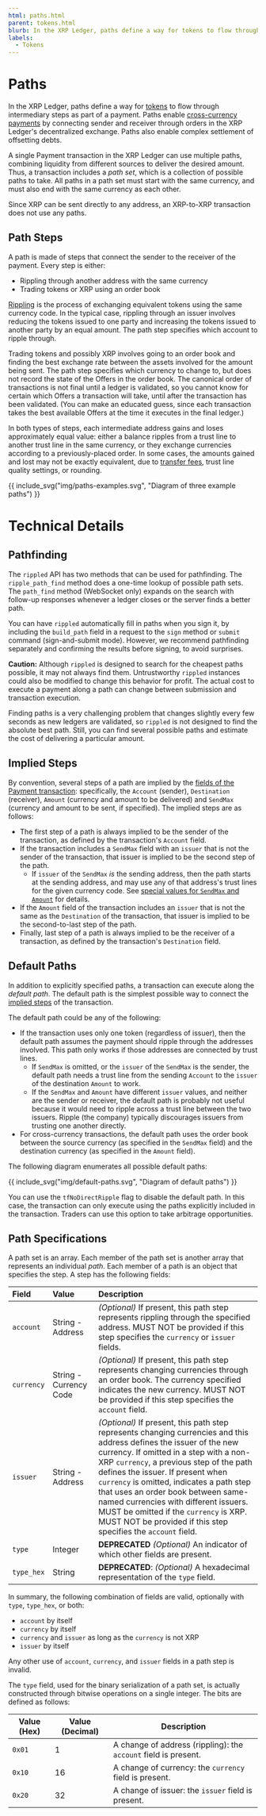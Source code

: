 ```yaml
---
html: paths.html
parent: tokens.html
blurb: In the XRP Ledger, paths define a way for tokens to flow through intermediary steps as part of a payment.
labels:
  - Tokens
---
```

# Paths

In the XRP Ledger, paths define a way for [tokens](tokens.html) to flow through intermediary steps as part of a payment. Paths enable [cross-currency payments](cross-currency-payments.html) by connecting sender and receiver through orders in the XRP Ledger's decentralized exchange. Paths also enable complex settlement of offsetting debts.

A single Payment transaction in the XRP Ledger can use multiple paths, combining liquidity from different sources to deliver the desired amount. Thus, a transaction includes a _path set_, which is a collection of possible paths to take. All paths in a path set must start with the same currency, and must also end with the same currency as each other.

Since XRP can be sent directly to any address, an XRP-to-XRP transaction does not use any paths.

## Path Steps

A path is made of steps that connect the sender to the receiver of the payment. Every step is either:

* Rippling through another address with the same currency
* Trading tokens or XRP using an order book

[Rippling](rippling.md) is the process of exchanging equivalent tokens using the same currency code. In the typical case, rippling through an issuer involves reducing the tokens issued to one party and increasing the tokens issued to another party by an equal amount. The path step specifies which account to ripple through.

Trading tokens and possibly XRP involves going to an order book and finding the best exchange rate between the assets involved for the amount being sent. The path step specifies which currency to change to, but does not record the state of the Offers in the order book. The canonical order of transactions is not final until a ledger is validated, so you cannot know for certain which Offers a transaction will take, until after the transaction has been validated. (You can make an educated guess, since each transaction takes the best available Offers at the time it executes in the final ledger.) <!-- STYLE_OVERRIDE: will -->

In both types of steps, each intermediate address gains and loses approximately equal value: either a balance ripples from a trust line to another trust line in the same currency, or they exchange currencies according to a previously-placed order. In some cases, the amounts gained and lost may not be exactly equivalent, due to [transfer fees](transfer-fees.html), trust line quality settings, or rounding.

{{ include_svg("img/paths-examples.svg", "Diagram of three example paths") }}



# Technical Details

## Pathfinding

The `rippled` API has two methods that can be used for pathfinding. The `ripple_path_find` method does a one-time lookup of possible path sets. The `path_find` method (WebSocket only) expands on the search with follow-up responses whenever a ledger closes or the server finds a better path.

You can have `rippled` automatically fill in paths when you sign it, by including the `build_path` field in a request to the `sign` method or `submit` command (sign-and-submit mode). However, we recommend pathfinding separately and confirming the results before signing, to avoid surprises.

**Caution:** Although `rippled` is designed to search for the cheapest paths possible, it may not always find them. Untrustworthy `rippled` instances could also be modified to change this behavior for profit. The actual cost to execute a payment along a path can change between submission and transaction execution.

Finding paths is a very challenging problem that changes slightly every few seconds as new ledgers are validated, so `rippled` is not designed to find the absolute best path. Still, you can find several possible paths and estimate the cost of delivering a particular amount.


## Implied Steps

By convention, several steps of a path are implied by the [fields of the Payment transaction](payment-types.html): specifically, the `Account` (sender), `Destination` (receiver), `Amount` (currency and amount to be delivered) and `SendMax` (currency and amount to be sent, if specified). The implied steps are as follows:

* The first step of a path is always implied to be the sender of the transaction, as defined by the transaction's `Account` field.
* If the transaction includes a `SendMax` field with an `issuer` that is not the sender of the transaction, that issuer is implied to be the second step of the path.
    * If `issuer` of the `SendMax` _is_ the sending address, then the path starts at the sending address, and may use any of that address's trust lines for the given currency code. See [special values for `SendMax` and `Amount`](payment-types.html) for details.
* If the `Amount` field of the transaction includes an `issuer` that is not the same as the `Destination` of the transaction, that issuer is implied to be the second-to-last step of the path.
* Finally, last step of a path is always implied to be the receiver of a transaction, as defined by the transaction's `Destination` field.


## Default Paths

In addition to explicitly specified paths, a transaction can execute along the _default path_. The default path is the simplest possible way to connect the [implied steps](#implied-steps) of the transaction.

The default path could be any of the following:

* If the transaction uses only one token (regardless of issuer), then the default path assumes the payment should ripple through the addresses involved. This path only works if those addresses are connected by trust lines.
    * If `SendMax` is omitted, or the `issuer` of the `SendMax` is the sender, the default path needs a trust line from the sending `Account` to the `issuer` of the destination `Amount` to work.
    * If the `SendMax` and `Amount` have different `issuer` values, and neither are the sender or receiver, the default path is probably not useful because it would need to ripple across a trust line between the two issuers. Ripple (the company) typically discourages issuers from trusting one another directly.
* For cross-currency transactions, the default path uses the order book between the source currency (as specified in the `SendMax` field) and the destination currency (as specified in the `Amount` field).

The following diagram enumerates all possible default paths:

{{ include_svg("img/default-paths.svg", "Diagram of default paths") }}

You can use the `tfNoDirectRipple` flag to disable the default path. In this case, the transaction can only execute using the paths explicitly included in the transaction. Traders can use this option to take arbitrage opportunities.


## Path Specifications

A path set is an array. Each member of the path set is another array that represents an individual _path_. Each member of a path is an object that specifies the step. A step has the following fields:

| Field      | Value                  | Description                            |
|:-----------|:-----------------------|:---------------------------------------|
| `account`  | String - Address       | _(Optional)_ If present, this path step represents rippling through the specified address. MUST NOT be provided if this step specifies the `currency` or `issuer` fields. |
| `currency` | String - Currency Code | _(Optional)_ If present, this path step represents changing currencies through an order book. The currency specified indicates the new currency. MUST NOT be provided if this step specifies the `account` field. |
| `issuer`   | String - Address       | _(Optional)_ If present, this path step represents changing currencies and this address defines the issuer of the new currency. If omitted in a step with a non-XRP `currency`, a previous step of the path defines the issuer. If present when `currency` is omitted, indicates a path step that uses an order book between same-named currencies with different issuers. MUST be omitted if the `currency` is XRP. MUST NOT be provided if this step specifies the `account` field. |
| `type`     | Integer                | **DEPRECATED** _(Optional)_ An indicator of which other fields are present. |
| `type_hex` | String                 | **DEPRECATED**: _(Optional)_ A hexadecimal representation of the `type` field. |

In summary, the following combination of fields are valid, optionally with `type`, `type_hex`, or both:

- `account` by itself
- `currency` by itself
- `currency` and `issuer` as long as the `currency` is not XRP
- `issuer` by itself

Any other use of `account`, `currency`, and `issuer` fields in a path step is invalid.

The `type` field, used for the binary serialization of a path set, is actually constructed through bitwise operations on a single integer. The bits are defined as follows:

| Value (Hex) | Value (Decimal) | Description |
|-------------|-----------------|-------------|
| `0x01`      | 1               | A change of address (rippling): the `account` field is present. |
| `0x10`      | 16              | A change of currency: the `currency` field is present. |
| `0x20`      | 32              | A change of issuer: the `issuer` field is present. |

<!-- 
## See Also

- **Concepts:**
    - [Cross-Currency Payments](cross-currency-payments.html)
    - [Decentralized Exchange](decentralized-exchange.html)
    - [Partial Payments](partial-payments.html)
- **References:**
    - [Payment transaction][]
    - [path_find method][] (WebSocket only)
    - [ripple_path_find method][]
-->
